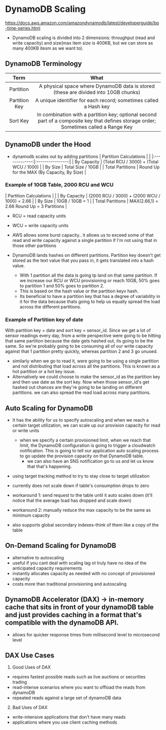 # DynamoDB Scaling
https://docs.aws.amazon.com/amazondynamodb/latest/developerguide/bp-time-series.html

- DynamoDB scaling is divided into 2 dimensions: throughput (read and write capacity) and size(max item size is 400KB, but we can store as many 400KB itesm as we want to).

## DynamoDB Terminology
| Term | What |
|:-----:|:--------:|
| Partition | A physical space where DynamoDB data is stored (these are divided into 10GB chunks) |
| Partition Key | A unique identifier for each record; sometimes called a Hash key |
| Sort Key | In combination with a partition key; optional second part of a composite key that defines storage order; Sometimes called a Range Key |

## DynamoDB under the Hood
- dynamodb scales out by adding partitions
| Partition Calculations | |
|:-------------:|:----------------:|
| By Capacity | (Total RCU / 3000) + (Total WCU / 1000) |
| By Size | Total Size / 10GB |
| Total Partitions | Round Up for the MAX (By Capacity, By Size) |

### Example of 10GB Table, 2000 RCU and WCU
| Partition Calculations | |
| By Capacity | (2000 RCU / 3000) + (2000 WCU / 1000) = 2.66 |
| By Size | 10GB / 10GB = 1 |
| Total Partitions | MAX(2.66,1) = 2.66 Round Up = 3 Partitions |

- RCU = read capacity units
- WCU = write capacity units

- AWS allows some burst capacity.. it allows us to exceed some of that read and write capacity against a single partition if I'm not using that in those other partitions

- DynamoDB lands hashes on different partitions. Partition key doesn't get stored as the text value that you pass in, it gets translated into a hash value. 
    - With 1 partition all the data is going tp land on that same partition. If we increase our RCU or WCU provisioning or reach 10GB, 50% goes to partition 1 and 50% goes to partition 2.
    - This is based on the hash value or the partition keyv hash.
    - Its beneficial to have a partition key that has a degree of variability in it for the data because thats going to help us equally spread the load across the different partitions.

### Example of Partition key of date
With partition key = date and sort key = sensor_id. Since we get a lot of sensor readings every day, from a write perspective were going to be hitting that same partition because the date gets hashed out, its going to be the same. So we're probably going to be consuming all of our write capacity against that 1 partition pretty quickly, whereas partition 2 and 3 go unused.
- similarly when we go to read it, were going to be using a single partition and not distributing that load across all the partitions. This is known as a hot partition or a hot key issue.
- Alternatively we could choose to make the sensor_id as the partition key and then use date as the sort key. Now when those sensor_id's get hashed out chances are they're going to be landing on different partitions. we can also spread the read load across many partitions.

## Auto Scaling for DynamoDB
- It has the ability for us to specify autoscaling and when we reach a certain target utilization, we can scale up our provision capacity for read or write units
    - when we specify a certain provisioned limit, when we reach that limit, the DynamoDB configuration is going to trigger a cloudwatch notification. This is going to tell our application auto scaling process to go update the provision capacity on that DynamoDB table. 
        - we can also have an SNS notification go to us and let us know that that's happening. 

- using target tracking method to try to stay close to target utilization
- currently does not scale down if table's consumption drops to zero
- workaround 1: send request to the table until it auto scales down (it'll notice that the average load has dropped and scale down)
- workaround 2: manually reduce the max capacity to be the same as minimum capacity
- also supports global secondary indexes-think of them like a copy of the table

## On-Demand Scaling for DynamoDB
- alternative to autoscaling
- useful if you cant deal with scaling lag ot truly have no idea of the anticipated capacity requirements
- instantly allocates capacity as needed with no concept of provisioned capacity
- costs more than traditional provisioning and autoscaling

## DynamoDB Accelerator (DAX) -> in-memory cache that sits in front of your dynamoDB table and just provides caching in a format that's compatible with the dynamoDB API.
- allows for quicker response times from millisecond level to microsecond level

## DAX Use Cases
1. Good Uses of DAX
- requires fastest possible reads such as live auctions or securities trading
- read-intense scenarios where you want to offload the reads from dynamoDB
- repeated reads against a large set of dynamoDB data
2. Bad Uses of DAX
- write-intensive applications that don't have many reads
- applications where you use client caching methods
